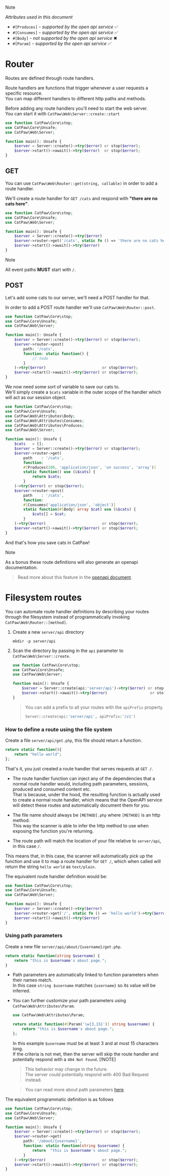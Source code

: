 > [!NOTE]
> _Attributes used in this document_
> - `#[Produces]` - _supported by the open api service_ ✅
> - `#[Consumes]` - _supported by the open api service_ ✅
> - `#[Body]` - _not supported by the open api service_ ✖
> - `#[Param]` - _supported by the open api service_ ✅

# Router

Routes are defined through route handlers.

Route handlers are functions that trigger whenever a user requests a specific resource.<br/>
You can map different handlers to different http paths and methods.

Before adding any route handlers you'll need to start the web server.<br/>
You can start it with `CatPaw\Web\Server::create::start`

```php
use function CatPaw\Core\stop;
use CatPaw\Core\Unsafe;
use CatPaw\Web\Server;

function main(): Unsafe {
    $server = Server::create()->try($error) or stop($error);
    $server->start()->await()->try($error)  or stop($error);
}
```

## GET

You can use ```CatPaw\Web\Router::get(string, callable)``` in order to add a route handler.<br />

We'll create a route handler for ```GET /cats``` and respond with <b>"there are no cats here"</b>.

```php
use function CatPaw\Core\stop;
use CatPaw\Core\Unsafe;
use CatPaw\Web\Server;

function main(): Unsafe {
    $server = Server::create()->try($error)                                              or stop($error);
    $server->router->get('/cats', static fn () => 'there are no cats here')->try($error) or stop($error);
    $server->start()->await()->try($error)                                               or stop($error);
}
```

> [!NOTE]
> All event paths **MUST** start with `/`.

## POST

Let's add some cats to our server, we'll need a POST handler for that.

In order to add a POST route handler we'll use ```CatPaw\Web\Router::post```.

```php
use function CatPaw\Core\stop;
use CatPaw\Core\Unsafe;
use CatPaw\Web\Server;

function main(): Unsafe {
    $server = Server::create()->try($error) or stop($error);
    $server->router->post(
        path: '/cats',
        function: static function() {
            // todo
        }
    )->try($error)                         or stop($error);
    $server->start()->await()->try($error) or stop($error);
}
```

We now need some sort of variable to save our cats to.<br/>
We'll simply create a `$cats` variable in the outer scope of the handler which will act as our session object.

```php
use function CatPaw\Core\stop;
use CatPaw\Core\Unsafe;
use CatPaw\Web\Attributes\Body;
use CatPaw\Web\Attributes\Consumes;
use CatPaw\Web\Attributes\Produces;
use CatPaw\Web\Server;

function main(): Unsafe {
    $cats   = [];
    $server = Server::create()->try($error) or stop($error);
    $server->router->get(
        path    : '/cats',
        function:
        #[Produces(200, 'application/json', 'on success', 'array')]
        static function() use (&$cats) {
            return $cats;
        }
    )->try($error) or stop($error);
    $server->router->post(
        path    : '/cats',
        function:
        #[Consumes('application/json', 'object')]
        static function(#[Body] array $cat) use (&$cats) {
            $cats[] = $cat;
        }
    )->try($error)                         or stop($error);
    $server->start()->await()->try($error) or stop($error);
}
```

And that's how you save cats in CatPaw!

> [!NOTE]
> As a bonus these route definitions will also generate an openapi documentation.
> > Read more about this feature in the [openapi document](./18.open-api.md).

# Filesystem routes

You can automate route handler definitions by describing your routes through the filesystem instead of programmatically
invoking `CatPaw\Web\Router::[method]`.

1. Create a new `server/api` directory
   ```shell
   mkdir -p server/api
   ```
2. Scan the directory by passing in the `api` parameter to `CatPaw\Web\Server::create`.
    ```php
    use function CatPaw\Core\stop;
    use CatPaw\Core\Unsafe;
    use CatPaw\Web\Server;

    function main(): Unsafe {
        $server = Server::create(api:'server/api')->try($error) or stop($error);
        $server->start()->await()->try($error)                   or stop($error);
    }
    ```
   > You can add a prefix to all your routes with the `apiPrefix` property.
   > ```php
   > Server::create(api:'server/api', apiPrefix:'/v1')
   > ```

### How to define a route using the file system

Create a file `server/api/get.php`, this file should return a function.

```php
return static function(){
    return "hello world";
};
```

That's it, you just created a route handler that serves requests at `GET /`.

- The route handler function can inject any of the dependencies that a normal route handler would, including path
  parameters, sessions, produced and consumed content etc.<br/>
  That is because, under the hood, the resulting function is actually used to create a normal route handler, which means
  that the OpenAPI service will detect these routes and automatically document them for you.

- The file name should always be `[METHOD].php` where `[METHOD]` is an http method.<br/>
  This way the scanner is able to infer the http method to use when exposing the function you're returning.

- The route path will match the location of your file relative to `server/api`, in this case `/`.

This means that, in this case, the scanner will automatically pick up the function and use it to map a route handler
for `GET /`, which when called will return the string `hello world` as `text/plain`.

The equivalent route handler definition would be:

```php
use function CatPaw\Core\stop;
use CatPaw\Core\Unsafe;
use CatPaw\Web\Server;

function main(): Unsafe {
    $server = Server::create()->try($error)                               or stop($error);
    $server->router->get('/', static fn () => 'hello world')->try($error) or stop($error);
    $server->start()->await()->try($error)                                or stop($error);
}
```

### Using path parameters

Create a new file `server/api/about/{username}/get.php`.

```php
return static function(string $username) {
    return "this is $username's about page.";
}
```

- Path parameters are automatically linked to function parameters when their names match.\
  In this case `string $username` matches `{username}` so its value will be inferred.
- You can further customize your path parameters using `CatPaw\Web\Attributes\Param`.
  ```php
  use CatPaw\Web\Attributes\Param;

  return static function(#[Param('\w{3,15}')] string $username) {
      return "this is $username's about page.";
  };
  ```
  In this example `$username` must be at least 3 and at most 15 characters long.\
  If the criteria is not met, then the server will skip the route handler and potentially respond with
  a `404 Not Found`.
  [!NOTE]
  > This behavior may change in the future.\
  > The server could potentially respond with 400 Bad Request instead.

  > You can read more about path parameters [here](./2.path-parameters.md).

The equivalent programmatic definition is as follows

```php
use function CatPaw\Core\stop;
use CatPaw\Core\Unsafe;
use CatPaw\Web\Server;

function main(): Unsafe {
    $server = Server::create()->try($error) or stop($error);
    $server->router->get(
        path: '/about/{username}',
        function: static function(string $username) {
            return  "this is $username's about page.";
        }
    )->try($error)                         or stop($error);
    $server->start()->await()->try($error) or stop($error);
}
```
